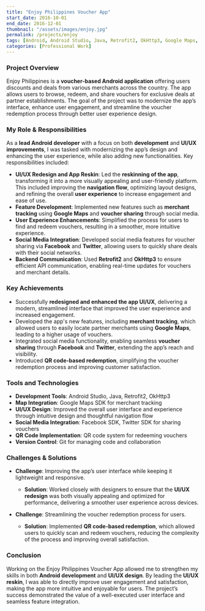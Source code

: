 ```yaml
---
title: "Enjoy Philippines Voucher App"
start_date: 2016-10-01
end_date: 2016-12-01
thumbnail: "/assets/images/enjoy.jpg"
permalink: /projects/enjoy
tags: [Android, Android Studio, Java, Retrofit2, OkHttp3, Google Maps, Facebook SDK, Twitter SDK, QR Code, UI/UX]  
categories: [Professional Work]
---
```


### Project Overview
Enjoy Philippines is a **voucher-based Android application** offering users discounts and deals from various merchants across the country. The app allows users to browse, redeem, and share vouchers for exclusive deals at partner establishments. The goal of the project was to modernize the app’s interface, enhance user engagement, and streamline the voucher redemption process through better user experience design.

### My Role & Responsibilities
As a **lead Android developer** with a focus on both **development** and **UI/UX improvements**, I was tasked with modernizing the app’s design and enhancing the user experience, while also adding new functionalities. Key responsibilities included:
- **UI/UX Redesign and App Reskin**: Led the **reskinning of the app**, transforming it into a more visually appealing and user-friendly platform. This included improving the **navigation flow**, optimizing layout designs, and refining the overall **user experience** to increase engagement and ease of use.
- **Feature Development**: Implemented new features such as **merchant tracking** using **Google Maps** and **voucher sharing** through social media.
- **User Experience Enhancements**: Simplified the process for users to find and redeem vouchers, resulting in a smoother, more intuitive experience.
- **Social Media Integration**: Developed social media features for voucher sharing via **Facebook** and **Twitter**, allowing users to quickly share deals with their social networks.
- **Backend Communication**: Used **Retrofit2** and **OkHttp3** to ensure efficient API communication, enabling real-time updates for vouchers and merchant details.

### Key Achievements
- Successfully **redesigned and enhanced the app UI/UX**, delivering a modern, streamlined interface that improved the user experience and increased engagement.
- Developed the app's new features, including **merchant tracking**, which allowed users to easily locate partner merchants using **Google Maps**, leading to a higher usage of vouchers.
- Integrated social media functionality, enabling seamless **voucher sharing** through **Facebook** and **Twitter**, extending the app’s reach and visibility.
- Introduced **QR code-based redemption**, simplifying the voucher redemption process and improving customer satisfaction.

### Tools and Technologies
- **Development Tools**: Android Studio, Java, Retrofit2, OkHttp3
- **Map Integration**: Google Maps SDK for merchant tracking
- **UI/UX Design**: Improved the overall user interface and experience through intuitive design and thoughtful navigation flow
- **Social Media Integration**: Facebook SDK, Twitter SDK for sharing vouchers
- **QR Code Implementation**: QR code system for redeeming vouchers
- **Version Control**: Git for managing code and collaboration

### Challenges & Solutions
- **Challenge**: Improving the app’s user interface while keeping it lightweight and responsive.
  - **Solution**: Worked closely with designers to ensure that the **UI/UX redesign** was both visually appealing and optimized for performance, delivering a smoother user experience across devices.
  
- **Challenge**: Streamlining the voucher redemption process for users.
  - **Solution**: Implemented **QR code-based redemption**, which allowed users to quickly scan and redeem vouchers, reducing the complexity of the process and improving overall satisfaction.

### Conclusion
Working on the Enjoy Philippines Voucher App allowed me to strengthen my skills in both **Android development** and **UI/UX design**. By leading the **UI/UX reskin**, I was able to directly improve user engagement and satisfaction, making the app more intuitive and enjoyable for users. The project’s success demonstrated the value of a well-executed user interface and seamless feature integration.
